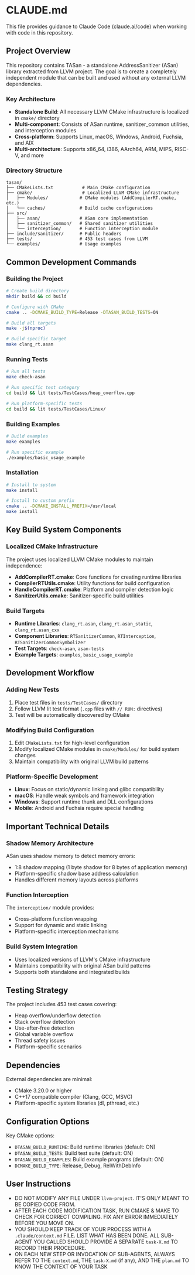 # CLAUDE.md

This file provides guidance to Claude Code (claude.ai/code) when working with code in this repository.

## Project Overview

This repository contains TASan - a standalone AddressSanitizer (ASan) library extracted from LLVM project. The goal is to create a completely independent module that can be built and used without any external LLVM dependencies.

### Key Architecture

- **Standalone Build**: All necessary LLVM CMake infrastructure is localized in `cmake/` directory
- **Multi-component**: Consists of ASan runtime, sanitizer_common utilities, and interception modules
- **Cross-platform**: Supports Linux, macOS, Windows, Android, Fuchsia, and AIX
- **Multi-architecture**: Supports x86_64, i386, AArch64, ARM, MIPS, RISC-V, and more

### Directory Structure

```
tasan/
├── CMakeLists.txt           # Main CMake configuration
├── cmake/                   # Localized LLVM CMake infrastructure
│   ├── Modules/            # CMake modules (AddCompilerRT.cmake, etc.)
│   └── caches/             # Build cache configurations
├── src/
│   ├── asan/               # ASan core implementation
│   ├── sanitizer_common/   # Shared sanitizer utilities
│   └── interception/       # Function interception module
├── include/sanitizer/      # Public headers
├── tests/                  # 453 test cases from LLVM
└── examples/               # Usage examples
```

## Common Development Commands

### Building the Project

```bash
# Create build directory
mkdir build && cd build

# Configure with CMake
cmake .. -DCMAKE_BUILD_TYPE=Release -DTASAN_BUILD_TESTS=ON

# Build all targets
make -j$(nproc)

# Build specific target
make clang_rt.asan
```

### Running Tests

```bash
# Run all tests
make check-asan

# Run specific test category
cd build && lit tests/TestCases/heap_overflow.cpp

# Run platform-specific tests
cd build && lit tests/TestCases/Linux/
```

### Building Examples

```bash
# Build examples
make examples

# Run specific example
./examples/basic_usage_example
```

### Installation

```bash
# Install to system
make install

# Install to custom prefix
cmake .. -DCMAKE_INSTALL_PREFIX=/usr/local
make install
```

## Key Build System Components

### Localized CMake Infrastructure

The project uses localized LLVM CMake modules to maintain independence:

- **AddCompilerRT.cmake**: Core functions for creating runtime libraries
- **CompilerRTUtils.cmake**: Utility functions for build configuration
- **HandleCompilerRT.cmake**: Platform and compiler detection logic
- **SanitizerUtils.cmake**: Sanitizer-specific build utilities

### Build Targets

- **Runtime Libraries**: `clang_rt.asan`, `clang_rt.asan_static`, `clang_rt.asan_cxx`
- **Component Libraries**: `RTSanitizerCommon`, `RTInterception`, `RTSanitizerCommonSymbolizer`
- **Test Targets**: `check-asan`, `asan-tests`
- **Example Targets**: `examples`, `basic_usage_example`

## Development Workflow

### Adding New Tests

1. Place test files in `tests/TestCases/` directory
2. Follow LLVM lit test format (`.cpp` files with `// RUN:` directives)
3. Test will be automatically discovered by CMake

### Modifying Build Configuration

1. Edit `CMakeLists.txt` for high-level configuration
2. Modify localized CMake modules in `cmake/Modules/` for build system changes
3. Maintain compatibility with original LLVM build patterns

### Platform-Specific Development

- **Linux**: Focus on static/dynamic linking and glibc compatibility
- **macOS**: Handle weak symbols and framework integration
- **Windows**: Support runtime thunk and DLL configurations
- **Mobile**: Android and Fuchsia require special handling

## Important Technical Details

### Shadow Memory Architecture

ASan uses shadow memory to detect memory errors:
- 1:8 shadow mapping (1 byte shadow for 8 bytes of application memory)
- Platform-specific shadow base address calculation
- Handles different memory layouts across platforms

### Function Interception

The `interception/` module provides:
- Cross-platform function wrapping
- Support for dynamic and static linking
- Platform-specific interception mechanisms

### Build System Integration

- Uses localized versions of LLVM's CMake infrastructure
- Maintains compatibility with original ASan build patterns
- Supports both standalone and integrated builds

## Testing Strategy

The project includes 453 test cases covering:
- Heap overflow/underflow detection
- Stack overflow detection
- Use-after-free detection
- Global variable overflow
- Thread safety issues
- Platform-specific scenarios

## Dependencies

External dependencies are minimal:
- CMake 3.20.0 or higher
- C++17 compatible compiler (Clang, GCC, MSVC)
- Platform-specific system libraries (dl, pthread, etc.)

## Configuration Options

Key CMake options:
- `DTASAN_BUILD_RUNTIME`: Build runtime libraries (default: ON)
- `DTASAN_BUILD_TESTS`: Build test suite (default: ON)
- `DTASAN_BUILD_EXAMPLES`: Build example programs (default: ON)
- `DCMAKE_BUILD_TYPE`: Release, Debug, RelWithDebInfo

## User Instructions
- DO NOT MODIFY ANY FILE UNDER `llvm-project`. IT'S ONLY MEANT TO BE COPIED CODE FROM.
- AFTER EACH CODE MODIFICATION TASK, RUN CMAKE & MAKE TO CHECK FOR CORRECT COMPILING. FIX ANY ERROR IMMEDIATELY BEFORE YOU MOVE ON.
- YOU SHOULD KEEP TRACK OF YOUR PROCESS WITH A `.claude/context.md` FILE. LIST WHAT HAS BEEN DONE. ALL SUB-AGENT YOU CALLED SHOULD PROVIDE A SEPARATE `task-X.md` TO RECORD THEIR PROCEDURE.
- ON EACH NEW STEP OR INVOCATION OF SUB-AGENTS, ALWAYS REFER TO THE `context.md`, THE `task-X.md` (if any), AND THE `plan.md` TO KNOW THE CONTEXT OF YOUR TASK